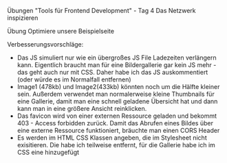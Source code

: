 Übungen "Tools für Frontend Development" - Tag 4
Das Netzwerk inspizieren

Übung
Optimiere unsere Beispielseite

Verbesserungsvorschläge:
- Das JS simuliert nur wie ein übergroßes JS File Ladezeiten verlängern kann. Eigentlich braucht man für eine Bildergallerie gar kein JS mehr - das geht auch nur mit CSS. Daher habe ich das JS auskommentiert (oder würde es im Normalfall entfernen)
- Image1 (478kb) und Image2(433kb) könnten noch um die Hälfte kleiner sein. Außerdem verwendet man normalerweise kleine Thumbnails für eine Gallerie, damit man eine schnell geladene Übersicht hat und dann kann man in eine größere Ansicht reinklicken.
- Das favicon wird von einer externen Ressource geladen und bekommt 403 - Access forbidden zurück. Damit das Abrufen eines Bildes über eine externe Ressource funktioniert, bräuchte man einen CORS Header
- Es werden im HTML CSS Klassen angeben, die im Stylesheet nicht exisitieren. Die habe ich teilweise entfernt, für die Gallerie habe ich im CSS eine hinzugefügt